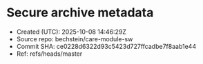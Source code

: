 # Secure archive metadata
- Created (UTC): 2025-10-08 14:46:29Z
- Source repo:   bechstein/care-module-sw
- Commit SHA:    ce0228d6322d93c5423d727ffcadbe7f8aab1e44
- Ref:           refs/heads/master
